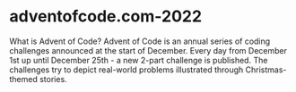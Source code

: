 # adventofcode.com-2022

What is Advent of Code? Advent of Code is an annual series of coding challenges announced at the start of December. Every day from December 1st up until December 25th - a new 2-part challenge is published. The challenges try to depict real-world problems illustrated through Christmas-themed stories.
